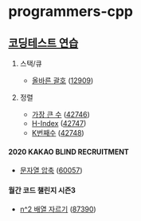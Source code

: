 # programmers-cpp

## [코딩테스트 연습](https://school.programmers.co.kr/learn/challenges)

1. 스택/큐
   - [올바른 괄호](https://school.programmers.co.kr/learn/courses/30/lessons/12909?language=cpp) ([12909](./12909/))

2. 정렬
   - [가장 큰 수](https://school.programmers.co.kr/learn/courses/30/lessons/42746?language=cpp) ([42746](./42746))
   - [H-Index](https://school.programmers.co.kr/learn/courses/30/lessons/42747?language=cpp) ([42747](./42747))
   - [K번째수](https://school.programmers.co.kr/learn/courses/30/lessons/42748?language=cpp) ([42748](./42748))

#### 2020 KAKAO BLIND RECRUITMENT
- [문자열 압축](https://school.programmers.co.kr/learn/courses/30/lessons/60057?language=cpp) ([60057](./60057/))
#### 월간 코드 챌린지 시즌3
- [n^2 배열 자르기](https://school.programmers.co.kr/learn/courses/30/lessons/87390?language=cpp) ([87390](./87390/))
